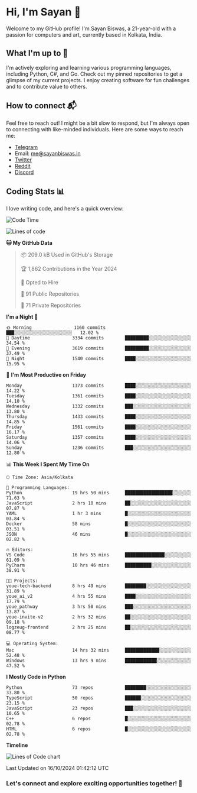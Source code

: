 # Hi, I'm Sayan 👋

Welcome to my GitHub profile! I'm Sayan Biswas, a 21-year-old with a passion for computers and art, currently based in Kolkata, India.

## What I'm up to 🚀

I'm actively exploring and learning various programming languages, including Python, C#, and Go. Check out my pinned repositories to get a glimpse of my current projects. I enjoy creating software for fun challenges and to contribute value to others.

## How to connect 📬

Feel free to reach out! I might be a bit slow to respond, but I'm always open to connecting with like-minded individuals. Here are some ways to reach me:

- [Telegram](https://t.me/dank_as_fuck)
- Email: [me@sayanbiswas.in](mailto:me@sayanbiswas.in)
- [Twitter](https://twitter.com/TheDankDel)
- [Reddit](https://www.reddit.com/user/dank_as_fuck_/)
- [Discord](https://discordapp.com/users/506536929152466945)

## Coding Stats 📊

I love writing code, and here's a quick overview:

<!--START_SECTION:waka-->
![Code Time](http://img.shields.io/badge/Code%20Time-1%2C883%20hrs%201%20min-blue)

![Lines of code](https://img.shields.io/badge/From%20Hello%20World%20I%27ve%20Written-6.2%20million%20lines%20of%20code-blue)

**🐱 My GitHub Data** 

> 📦 209.0 kB Used in GitHub's Storage 
 > 
> 🏆 1,862 Contributions in the Year 2024
 > 
> 💼 Opted to Hire
 > 
> 📜 91 Public Repositories 
 > 
> 🔑 71 Private Repositories 
 > 
**I'm a Night 🦉** 

```text
🌞 Morning                1160 commits        ███░░░░░░░░░░░░░░░░░░░░░░   12.02 % 
🌆 Daytime                3334 commits        █████████░░░░░░░░░░░░░░░░   34.54 % 
🌃 Evening                3619 commits        █████████░░░░░░░░░░░░░░░░   37.49 % 
🌙 Night                  1540 commits        ████░░░░░░░░░░░░░░░░░░░░░   15.95 % 
```
📅 **I'm Most Productive on Friday** 

```text
Monday                   1373 commits        ████░░░░░░░░░░░░░░░░░░░░░   14.22 % 
Tuesday                  1361 commits        ████░░░░░░░░░░░░░░░░░░░░░   14.10 % 
Wednesday                1332 commits        ███░░░░░░░░░░░░░░░░░░░░░░   13.80 % 
Thursday                 1433 commits        ████░░░░░░░░░░░░░░░░░░░░░   14.85 % 
Friday                   1561 commits        ████░░░░░░░░░░░░░░░░░░░░░   16.17 % 
Saturday                 1357 commits        ████░░░░░░░░░░░░░░░░░░░░░   14.06 % 
Sunday                   1236 commits        ███░░░░░░░░░░░░░░░░░░░░░░   12.80 % 
```


📊 **This Week I Spent My Time On** 

```text
🕑︎ Time Zone: Asia/Kolkata

💬 Programming Languages: 
Python                   19 hrs 50 mins      ██████████████████░░░░░░░   71.63 % 
JavaScript               2 hrs 10 mins       ██░░░░░░░░░░░░░░░░░░░░░░░   07.87 % 
YAML                     1 hr 3 mins         █░░░░░░░░░░░░░░░░░░░░░░░░   03.84 % 
Docker                   58 mins             █░░░░░░░░░░░░░░░░░░░░░░░░   03.51 % 
JSON                     46 mins             █░░░░░░░░░░░░░░░░░░░░░░░░   02.82 % 

🔥 Editors: 
VS Code                  16 hrs 55 mins      ███████████████░░░░░░░░░░   61.09 % 
PyCharm                  10 hrs 46 mins      ██████████░░░░░░░░░░░░░░░   38.91 % 

🐱‍💻 Projects: 
youe-tech-backend        8 hrs 49 mins       ████████░░░░░░░░░░░░░░░░░   31.89 % 
youe_ai_v2               4 hrs 55 mins       ████░░░░░░░░░░░░░░░░░░░░░   17.79 % 
youe_pathway             3 hrs 50 mins       ███░░░░░░░░░░░░░░░░░░░░░░   13.87 % 
youe-invite-v2           2 hrs 32 mins       ██░░░░░░░░░░░░░░░░░░░░░░░   09.18 % 
logzeug-frontend         2 hrs 25 mins       ██░░░░░░░░░░░░░░░░░░░░░░░   08.77 % 

💻 Operating System: 
Mac                      14 hrs 32 mins      █████████████░░░░░░░░░░░░   52.48 % 
Windows                  13 hrs 9 mins       ████████████░░░░░░░░░░░░░   47.52 % 
```

**I Mostly Code in Python** 

```text
Python                   73 repos            ████████░░░░░░░░░░░░░░░░░   33.80 % 
TypeScript               50 repos            ██████░░░░░░░░░░░░░░░░░░░   23.15 % 
JavaScript               23 repos            ███░░░░░░░░░░░░░░░░░░░░░░   10.65 % 
C++                      6 repos             █░░░░░░░░░░░░░░░░░░░░░░░░   02.78 % 
HTML                     6 repos             █░░░░░░░░░░░░░░░░░░░░░░░░   02.78 % 
```



**Timeline**

![Lines of Code chart](https://raw.githubusercontent.com/Dank-del/Dank-del/main/assets/bar_graph.png)


 Last Updated on 16/10/2024 01:42:12 UTC
<!--END_SECTION:waka-->

### Let's connect and explore exciting opportunities together! 🚀

